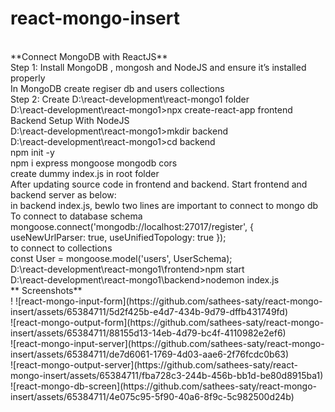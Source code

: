 # react-mongo-insert
<html>
<br>
**Connect MongoDB with ReactJS**
<br>
Step 1: Install MongoDB , mongosh and NodeJS and ensure it’s installed properly
<br>
In MongoDB create regiser db and users collections
<br>
Step 2: Create D:\react-development\react-mongo1 folder
<br>
D:\react-development\react-mongo1>npx create-react-app frontend
<br>
Backend Setup With NodeJS
<br>
D:\react-development\react-mongo1>mkdir backend
<br>
D:\react-development\react-mongo1>cd backend
<br>
npm init -y 
<br>
npm i express mongoose mongodb cors
<br>
create dummy index.js in root folder
<br>
After updating source code in frontend and backend. Start frontend and backend server as below:
<br>
in backend index.js, bewlo two lines are important to connect to mongo db
<br>
  To connect to database schema
<br>
  mongoose.connect('mongodb://localhost:27017/register', { useNewUrlParser: true, useUnifiedTopology: true });
<br>
  to connect to collections
<br>
const User = mongoose.model('users', UserSchema);  
<br>
D:\react-development\react-mongo1\frontend>npm start
<br>
D:\react-development\react-mongo1\backend>nodemon index.js 
<br>
**  Screenshots**
<br>
! ![react-mongo-input-form](https://github.com/sathees-saty/react-mongo-insert/assets/65384711/5d2f425b-e4d7-434b-9d79-dffb431749fd)
<br>
![react-mongo-output-form](https://github.com/sathees-saty/react-mongo-insert/assets/65384711/88155d13-14eb-4d79-bc4f-4110982e2ef6)
<br>
![react-mongo-input-server](https://github.com/sathees-saty/react-mongo-insert/assets/65384711/de7d6061-1769-4d03-aae6-2f76fcdc0b63)
<br>
![react-mongo-output-server](https://github.com/sathees-saty/react-mongo-insert/assets/65384711/fba728c3-244b-456b-bb1d-be80d8915ba1)
<br>
  ![react-mongo-db-screen](https://github.com/sathees-saty/react-mongo-insert/assets/65384711/4e075c95-5f90-40a6-8f9c-5c982500d24b)

<html>
